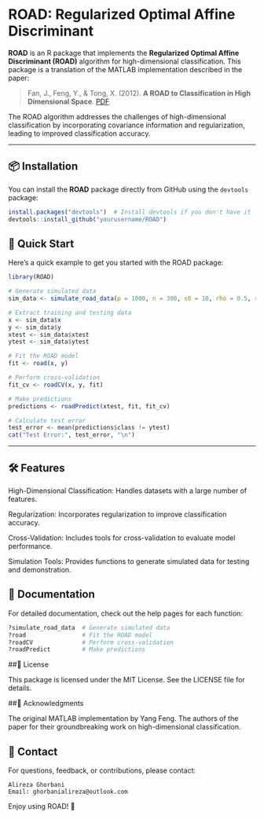 # ROAD: Regularized Optimal Affine Discriminant

**ROAD** is an R package that implements the **Regularized Optimal Affine Discriminant (ROAD)** algorithm for high-dimensional classification. This package is a translation of the MATLAB implementation described in the paper:

> Fan, J., Feng, Y., & Tong, X. (2012). **A ROAD to Classification in High Dimensional Space**. [PDF]( https://doi.org/10.1111/j.1467-9868.2012.01029.x)

The ROAD algorithm addresses the challenges of high-dimensional classification by incorporating covariance information and regularization, leading to improved classification accuracy.

---

## 📦 Installation

You can install the **ROAD** package directly from GitHub using the `devtools` package:

```R
install.packages("devtools")  # Install devtools if you don't have it
devtools::install_github("yourusername/ROAD")
```

## 🚀 Quick Start

Here’s a quick example to get you started with the ROAD package:

```R
library(ROAD)

# Generate simulated data
sim_data <- simulate_road_data(p = 1000, n = 300, s0 = 10, rho = 0.5, randSeed = 1)

# Extract training and testing data
x <- sim_data$x
y <- sim_data$y
xtest <- sim_data$xtest
ytest <- sim_data$ytest

# Fit the ROAD model
fit <- road(x, y)

# Perform cross-validation
fit_cv <- roadCV(x, y, fit)

# Make predictions
predictions <- roadPredict(xtest, fit, fit_cv)

# Calculate test error
test_error <- mean(predictions$class != ytest)
cat("Test Error:", test_error, "\n")
```

---

## 🛠️ Features

High-Dimensional Classification: Handles datasets with a large number of features.

Regularization: Incorporates regularization to improve classification accuracy.

Cross-Validation: Includes tools for cross-validation to evaluate model performance.

Simulation Tools: Provides functions to generate simulated data for testing and demonstration.

## 📖 Documentation

For detailed documentation, check out the help pages for each function:

```R
?simulate_road_data  # Generate simulated data
?road                # Fit the ROAD model
?roadCV              # Perform cross-validation
?roadPredict         # Make predictions
```

##📜 License

This package is licensed under the MIT License. See the LICENSE file for details.

##🙏 Acknowledgments

The original MATLAB implementation by Yang Feng.
The authors of the paper for their groundbreaking work on high-dimensional classification.

## 📧 Contact

For questions, feedback, or contributions, please contact:

    Alireza Ghorbani
    Email: ghorbanialireza@outlook.com

Enjoy using ROAD! 🎉

